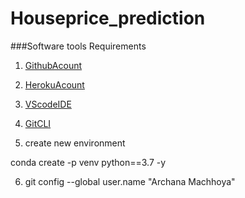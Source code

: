 # Houseprice_prediction
###Software tools Requirements

1. [GithubAcount](https://github.com)
2. [HerokuAcount](https://heroku.com)
3. [VScodeIDE](https://code.visualstudio.com/)
4. [GitCLI](https://git-scm.com/book/en/v2/Getting-Started-The-Command-Line)

5. create new environment

 conda create -p venv python==3.7 -y

 6. git config --global user.name "Archana Machhoya" 

